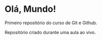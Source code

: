 # Olá, Mundo!
 Primeiro repositório do curso de Git e Github.

Repositório criado durante uma aula ao vivo.